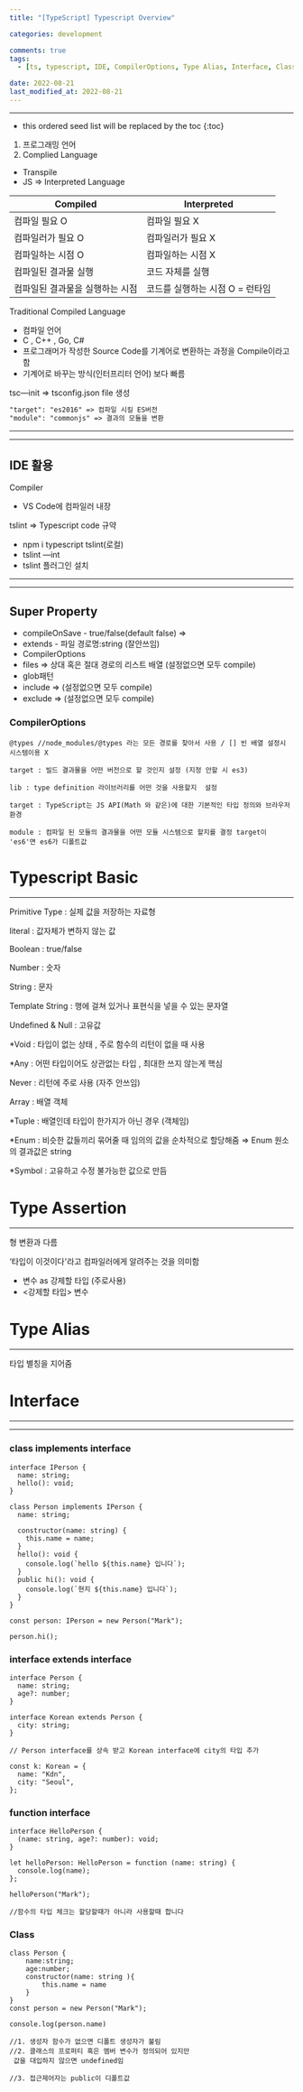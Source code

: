 ```yaml
---
title: "[TypeScript] Typescript Overview"

categories: development

comments: true
tags:
  - [ts, typescript, IDE, CompilerOptions, Type Alias, Interface, Class]

date: 2022-08-21
last_modified_at: 2022-08-21
---
```


---

<!-- prettier-ignore -->
* this ordered seed list will be replaced by the toc 
{:toc}

1. 프로그래밍 언어
2. Complied Language

- Transpile
- JS ⇒ Interpreted Language

| Compiled                        | Interpreted                     |
| ------------------------------- | ------------------------------- |
| 컴파일 필요 O                   | 컴파일 필요 X                   |
| 컴파일러가 필요 O               | 컴파일러가 필요 X               |
| 컴파일하는 시점 O               | 컴파일하는 시점 X               |
| 컴파일된 결과물 실행            | 코드 자체를 실행                |
| 컴파일된 결과물을 실행하는 시점 | 코드를 실행하는 시점 O = 런타임 |

Traditional Compiled Language

- 컴파일 언어
- C , C++ , Go, C#
- 프로그래머가 작성한 Source Code를 기계어로 변환하는 과정을 Compile이라고함
- 기계어로 바꾸는 방식(인터프리터 언어) 보다 빠름

tsc—init ⇒ tsconfig.json file 생성

```markdown
"target": "es2016" => 컴파일 시킬 ES버전
"module": "commonjs" => 결과의 모듈을 변환
```

---

---

## IDE 활용

Compiler

- VS Code에 컴파일러 내장

tslint ⇒ Typescript code 규약

- npm i typescript tslint(로컬)
- tslint —int
- tslint 플러그인 설치

---

---

## Super Property

- compileOnSave - true/false(default false) ⇒
- extends - 파일 경로명:string (잘안쓰임)
- CompilerOptions
- files ⇒ 상대 혹은 절대 경로의 리스트 배열 (설정없으면 모두 compile)
- glob패턴
- include ⇒ (설정없으면 모두 compile)
- exclude ⇒ (설정없으면 모두 compile)

### CompilerOptions

```tsx
@types //node_modules/@types 라는 모든 경로를 찾아서 사용 / [] 빈 배열 설정시 시스템이용 X

target : 빌드 결과물을 어떤 버전으로 할 것인지 설정 (지정 안할 시 es3)

lib : type definition 라이브러리를 어떤 것을 사용할지  설정

target : TypeScript는 JS API(Math 와 같은)에 대한 기본적인 타입 정의와 브라우저 환경

module : 컴파일 된 모듈의 결과물을 어떤 모듈 시스템으로 할지를 결정 target이 'es6'면 es6가 디폴트값

```

# Typescript Basic

---

Primitive Type : 실제 값을 저장하는 자료형

literal : 값자체가 변하지 않는 값

Boolean : true/false

Number : 숫자

String : 문자

Template String : 행에 걸쳐 있거나 표현식을 넣을 수 있는 문자열

Undefined & Null : 고유값

\*Void : 타입이 없는 상태 , 주로 함수의 리턴이 없을 때 사용

\*Any : 어떤 타입이어도 상관없는 타입 , 최대한 쓰지 않는게 핵심

Never : 리턴에 주로 사용 (자주 안쓰임)

Array : 배열 객체

\*Tuple : 배열인데 타입이 한가지가 아닌 경우 (객체임)

\*Enum : 비슷한 값들끼리 묶어줄 때 임의의 값을 순차적으로 할당해줌 ⇒ Enum 원소의 결과값은 string

\*Symbol : 고유하고 수정 불가능한 값으로 만듬

# Type Assertion

---

형 변환과 다름

‘타입이 이것이다'라고 컴파일러에게 알려주는 것을 의미함

- 변수 as 강제할 타입 (주로사용)
- <강제할 타입> 변수

# Type Alias

---

타입 별칭을 지어줌

# Interface

---

---

### class implements interface

```tsx
interface IPerson {
  name: string;
  hello(): void;
}

class Person implements IPerson {
  name: string;

  constructor(name: string) {
    this.name = name;
  }
  hello(): void {
    console.log(`hello ${this.name} 입니다`);
  }
  public hi(): void {
    console.log(`현지 ${this.name} 입니다`);
  }
}

const person: IPerson = new Person("Mark");

person.hi();
```

### interface extends interface

```tsx
interface Person {
  name: string;
  age?: number;
}

interface Korean extends Person {
  city: string;
}

// Person interface를 상속 받고 Korean interface에 city의 타입 추가

const k: Korean = {
  name: "Kdn",
  city: "Seoul",
};
```

### function interface

```tsx
interface HelloPerson {
  (name: string, age?: number): void;
}

let helloPerson: HelloPerson = function (name: string) {
  console.log(name);
};

helloPerson("Mark");

//함수의 타입 체크는 할당할때가 아니라 사용할때 합니다
```

### Class

```tsx
class Person {
	name:string;
	age:number;
	constructor(name: string ){
		this.name = name
	}
}
const person = new Person("Mark");

console.log(person.name)

//1. 생성자 함수가 없으면 디폴트 생성자가 불림
//2. 클래스의 프로퍼티 혹은 멤버 변수가 정의되어 있지만
 값을 대입하지 않으면 undefined임

//3. 접근제어자는 public이 디폴트값
```
